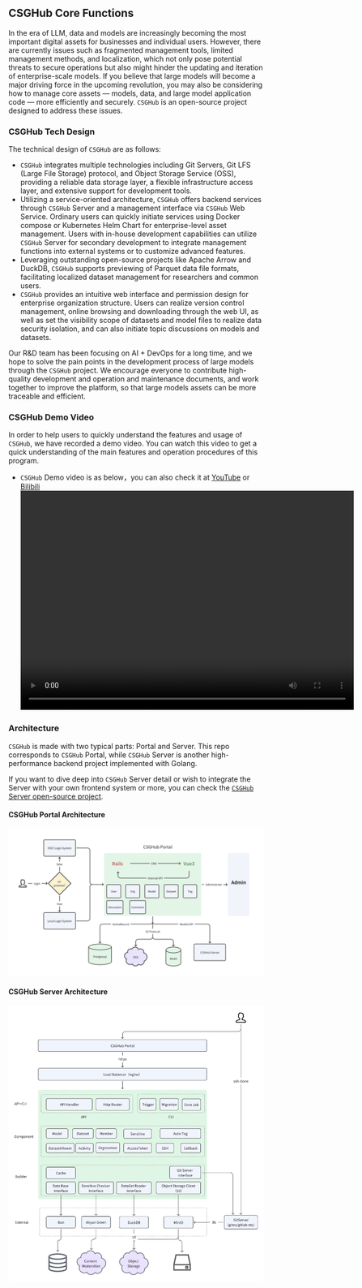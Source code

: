 ## CSGHub Core Functions
In the era of LLM, data and models are increasingly becoming the most important digital assets for businesses and individual users. However, there are currently issues such as fragmented management tools, limited management methods, and localization, which not only pose potential threats to secure operations but also might hinder the updating and iteration of enterprise-scale models. If you believe that large models will become a major driving force in the upcoming revolution, you may also be considering how to manage core assets — models, data, and large model application code — more efficiently and securely. `CSGHub` is an open-source project designed to address these issues.

### CSGHub Tech Design
The technical design of `CSGHub` are as follows:
- `CSGHub` integrates multiple technologies including Git Servers, Git LFS (Large File Storage) protocol, and Object Storage Service (OSS), providing a reliable data storage layer, a flexible infrastructure access layer, and extensive support for development tools.
- Utilizing a service-oriented architecture, `CSGHub` offers backend services through `CSGHub` Server and a management interface via `CSGHub` Web Service. Ordinary users can quickly initiate services using Docker compose or Kubernetes Helm Chart for enterprise-level asset management. Users with in-house development capabilities can utilize `CSGHub` Server for secondary development to integrate management functions into external systems or to customize advanced features.
- Leveraging outstanding open-source projects like Apache Arrow and DuckDB, `CSGHub` supports previewing of Parquet data file formats, facilitating localized dataset management for researchers and common users.
- `CSGHub` provides an intuitive web interface and permission design for enterprise organization structure. Users can realize version control management, online browsing and downloading through the web UI, as well as set the visibility scope of datasets and model files to realize data security isolation, and can also initiate topic discussions on models and datasets.

Our R&D team has been focusing on AI + DevOps for a long time, and we hope to solve the pain points in the development process of large models through the `CSGHub` project. We encourage everyone to contribute high-quality development and operation and maintenance documents, and work together to improve the platform, so that large models assets can be more traceable and efficient.

### CSGHub Demo Video
In order to help users to quickly understand the features and usage of `CSGHub`, we have recorded a demo video. You can watch this video to get a quick understanding of the main features and operation procedures of this program.
- `CSGHub` Demo video is as below，you can also check it at [YouTube](https://www.youtube.com/watch?v=SFDISpqowXs) or [Bilibili](https://www.bilibili.com/video/BV1wk4y1X7G7/)
<video width="658" height="432" src="https://github-production-user-asset-6210df.s3.amazonaws.com/3232817/296556812-205d07f2-de9d-4a7f-b3f5-83514a71453e.mp4"></video>

### Architecture
`CSGHub` is made with two typical parts: Portal and Server. This repo corresponds to `CSGHub` Portal, while `CSGHub` Server is another high-performance backend project implemented with Golang.

If you want to dive deep into `CSGHub` Server detail or wish to integrate the Server with your own frontend system or more, you can check the [`CSGHub` Server open-source project](https://github.com/OpenCSGs/`CSGHub`-server).

#### CSGHub Portal Architecture
<img src="/docs/images/portal_tech_graph.png" width='800'>

#### CSGHub Server Architecture
<img src="/docs/images/server_tech_graph.png" width='800'>
